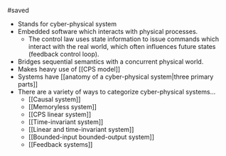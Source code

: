 #saved

* Stands for cyber-physical system
* Embedded software which interacts with physical processes.
	* The control law uses state information to issue commands which interact with the real world, which often influences future states (feedback control loop).
* Bridges sequential semantics with a concurrent physical world.
* Makes heavy use of [[CPS model]]
* Systems have [[anatomy of a cyber-physical system|three primary parts]]
* There are a variety of ways to categorize cyber-physical systems...
	* [[Causal system]]
	* [[Memoryless system]]
	* [[CPS linear system]]
	* [[Time-invariant system]]
	* [[Linear and time-invariant system]]
	* [[Bounded-input bounded-output system]]
	* [[Feedback systems]]